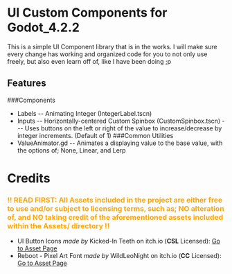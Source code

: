 # UI Custom Components for Godot_4.2.2

This is a simple UI Component library that is in the works. I will make sure every change has working and organized code for you to not only use freely, but also even learn off of, like I have been doing ;p

## Features
###Components
- Labels
-- Animating Integer (IntegerLabel.tscn)
- Inputs
-- Horizontally-centered Custom Spinbox (CustomSpinbox.tscn)
--- Uses buttons on the left or right of the value to increase/decrease by integer increments. (Default of 1)
###Common Utilities
- ValueAnimator.gd
-- Animates a displaying value to the base value, with the options of; None, Linear, and Lerp

# Credits
### <span style="color:orange;">!! READ FIRST: All Assets included in the project are either free to use and/or subject to licensing terms, such as; NO alteration of, and NO taking credit of the aforementioned assets included within the Assets/ directory !!</span>
- UI Button Icons *made by* Kicked-In Teeth on itch.io (**CSL** Licensed): [Go to Asset Page](https://kicked-in-teeth.itch.io/button-ui)
- Reboot - Pixel Art Font *made by* WildLeoNight on itch.io (**CC** Licensed): [Go to Asset Page](https://wildleoknight.itch.io/reboot)
